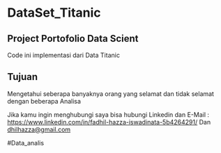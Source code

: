 # DataSet_Titanic

## Project Portofolio Data Scient

Code ini implementasi dari Data Titanic

## Tujuan 
Mengetahui seberapa banyaknya orang yang selamat dan tidak selamat dengan beberapa Analisa

Jika kamu ingin menghubungi saya bisa hubungi Linkedin dan 
E-Mail : https://www.linkedin.com/in/fadhil-hazza-iswadinata-5b4264291/ Dan dhilhazza@gmail.com

#Data_analis 




